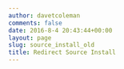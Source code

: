 ```yaml
---
author: davetcoleman
comments: false
date: 2016-8-4 20:43:44+00:00
layout: page
slug: source_install_old
title: Redirect Source Install
---
```

